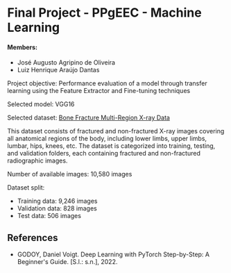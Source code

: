# Final Project - PPgEEC - Machine Learning  

#### Members:  
- José Augusto Agripino de Oliveira  
- Luiz Henrique Araújo Dantas  

Project objective: Performance evaluation of a model through transfer learning using the Feature Extractor and Fine-tuning techniques  

Selected model: VGG16  

Selected dataset: [Bone Fracture Multi-Region X-ray Data](https://www.kaggle.com/datasets/bmadushanirodrigo/fracture-multi-region-x-ray-data)  

This dataset consists of fractured and non-fractured X-ray images covering all anatomical regions of the body, including lower limbs, upper limbs, lumbar, hips, knees, etc. The dataset is categorized into training, testing, and validation folders, each containing fractured and non-fractured radiographic images.  

Number of available images: 10,580 images  

Dataset split:  

- Training data: 9,246 images  
- Validation data: 828 images  
- Test data: 506 images  

## References
- GODOY, Daniel Voigt. Deep Learning with PyTorch Step-by-Step: A Beginner's Guide. [S.l.: s.n.], 2022.
